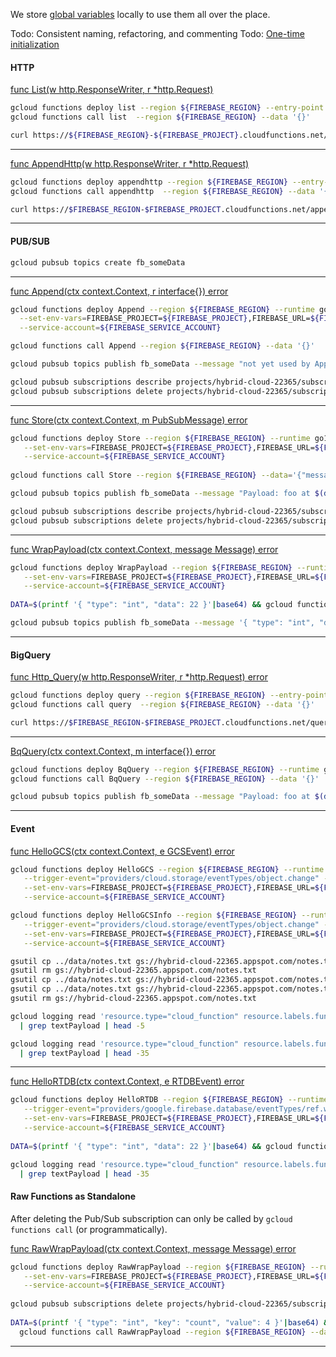 We store [global variables](../ENV.md) locally to use them all over the place.


Todo: Consistent naming, refactoring, and commenting
Todo: [One-time initialization](https://cloud.google.com/functions/docs/concepts/go-runtime#one-time_initialization)

#### HTTP


[func List(w http.ResponseWriter, r *http.Request)](./http_query.go)


```bash
gcloud functions deploy list --region ${FIREBASE_REGION} --entry-point List --runtime go111 --trigger-http
gcloud functions call list  --region ${FIREBASE_REGION} --data '{}'

curl https://${FIREBASE_REGION}-${FIREBASE_PROJECT}.cloudfunctions.net/list
```
---

[func AppendHttp(w http.ResponseWriter, r *http.Request)](./http_append.go)

```bash
gcloud functions deploy appendhttp --region ${FIREBASE_REGION} --entry-point AppendHttp --runtime go111 --trigger-http
gcloud functions call appendhttp  --region ${FIREBASE_REGION} --data '{}'

curl https://$FIREBASE_REGION-$FIREBASE_PROJECT.cloudfunctions.net/appendhttp
```
---

#### PUB/SUB

```bash
gcloud pubsub topics create fb_someData
```
---
[func Append(ctx context.Context, r interface{}) error](./pubsub_append.go)

```bash
gcloud functions deploy Append --region ${FIREBASE_REGION} --runtime go111 --trigger-topic=fb_someData \
  --set-env-vars=FIREBASE_PROJECT=${FIREBASE_PROJECT},FIREBASE_URL=${FIREBASE_URL} \
  --service-account=${FIREBASE_SERVICE_ACCOUNT}

gcloud functions call Append --region ${FIREBASE_REGION} --data '{}'

gcloud pubsub topics publish fb_someData --message "not yet used by Append"

gcloud pubsub subscriptions describe projects/hybrid-cloud-22365/subscriptions/gcf-Append-europe-west1-fb_someData
gcloud pubsub subscriptions delete projects/hybrid-cloud-22365/subscriptions/gcf-Append-europe-west1-fb_someData
```
---

[func Store(ctx context.Context, m PubSubMessage) error](./pubsub_store.go)

```bash
gcloud functions deploy Store --region ${FIREBASE_REGION} --runtime go111 --trigger-topic=fb_someData \
   --set-env-vars=FIREBASE_PROJECT=${FIREBASE_PROJECT},FIREBASE_URL=${FIREBASE_URL} \
   --service-account=${FIREBASE_SERVICE_ACCOUNT}
   
gcloud functions call Store --region ${FIREBASE_REGION} --data='{"message": "Hello World!"}'

gcloud pubsub topics publish fb_someData --message "Payload: foo at $(date)"

gcloud pubsub subscriptions describe projects/hybrid-cloud-22365/subscriptions/gcf-Store-europe-west1-fb_someData
gcloud pubsub subscriptions delete projects/hybrid-cloud-22365/subscriptions/gcf-Store-europe-west1-fb_someData 
```
---

[func WrapPayload(ctx context.Context, message Message) error](./pubsub_wrap_payload.go)

```bash
gcloud functions deploy WrapPayload --region ${FIREBASE_REGION} --runtime go111 --trigger-topic=fb_someData \
   --set-env-vars=FIREBASE_PROJECT=${FIREBASE_PROJECT},FIREBASE_URL=${FIREBASE_URL} \
   --service-account=${FIREBASE_SERVICE_ACCOUNT}
   
DATA=$(printf '{ "type": "int", "data": 22 }'|base64) && gcloud functions call WrapPayload --region ${FIREBASE_REGION} --data '{"data":"'$DATA'"}'

gcloud pubsub topics publish fb_someData --message '{ "type": "int", "data": 22 }'
```
---

#### BigQuery

[func Http_Query(w http.ResponseWriter, r *http.Request) error](./http_bq_query.go)

```bash
gcloud functions deploy query --region ${FIREBASE_REGION} --entry-point Http_Query --runtime go111 --trigger-http
gcloud functions call query  --region ${FIREBASE_REGION} --data '{}'

curl https://$FIREBASE_REGION-$FIREBASE_PROJECT.cloudfunctions.net/query
```
---

[BqQuery(ctx context.Context, m interface{}) error](./pubsub_bq_query.go)

```bash
gcloud functions deploy BqQuery --region ${FIREBASE_REGION} --runtime go111 --trigger-topic=fb_someData
gcloud functions call BqQuery --region ${FIREBASE_REGION} --data '{}'

gcloud pubsub topics publish fb_someData --message "Payload: foo at $(date)"
```
---

#### Event

[func HelloGCS(ctx context.Context, e GCSEvent) error](./event_storage.go)

```bash
gcloud functions deploy HelloGCS --region ${FIREBASE_REGION} --runtime go111 \
   --trigger-event="providers/cloud.storage/eventTypes/object.change" --trigger-resource="hybrid-cloud-22365.appspot.com" \
   --set-env-vars=FIREBASE_PROJECT=${FIREBASE_PROJECT},FIREBASE_URL=${FIREBASE_URL} \
   --service-account=${FIREBASE_SERVICE_ACCOUNT}

gcloud functions deploy HelloGCSInfo --region ${FIREBASE_REGION} --runtime go111 \
   --trigger-event="providers/cloud.storage/eventTypes/object.change" --trigger-resource="hybrid-cloud-22365.appspot.com" \
   --set-env-vars=FIREBASE_PROJECT=${FIREBASE_PROJECT},FIREBASE_URL=${FIREBASE_URL} \
   --service-account=${FIREBASE_SERVICE_ACCOUNT}

gsutil cp ../data/notes.txt gs://hybrid-cloud-22365.appspot.com/notes.txt
gsutil rm gs://hybrid-cloud-22365.appspot.com/notes.txt
gsutil cp ../data/notes.txt gs://hybrid-cloud-22365.appspot.com/notes.txt
gsutil cp ../data/notes.txt gs://hybrid-cloud-22365.appspot.com/notes.txt
gsutil rm gs://hybrid-cloud-22365.appspot.com/notes.txt

gcloud logging read 'resource.type="cloud_function" resource.labels.function_name="HelloGCS" resource.labels.region="europe-west1" severity=DEFAULT'  \
  | grep textPayload | head -5

gcloud logging read 'resource.type="cloud_function" resource.labels.function_name="HelloGCSInfo" resource.labels.region="europe-west1" severity=DEFAULT'  \
  | grep textPayload | head -35
```
---

[func HelloRTDB(ctx context.Context, e RTDBEvent) error](./event_database.go)

```bash
gcloud functions deploy HelloRTDB --region ${FIREBASE_REGION} --runtime go111 \
   --trigger-event="providers/google.firebase.database/eventTypes/ref.write" --trigger-resource="projects/_/instances/hybrid-cloud-22365/refs/someData/list" \
   --set-env-vars=FIREBASE_PROJECT=${FIREBASE_PROJECT},FIREBASE_URL=${FIREBASE_URL} \
   --service-account=${FIREBASE_SERVICE_ACCOUNT}
   
DATA=$(printf '{ "type": "int", "data": 22 }'|base64) && gcloud functions call WrapPayload --region ${FIREBASE_REGION} --data '{"data":"'$DATA'"}'

gcloud logging read 'resource.type="cloud_function" resource.labels.function_name="HelloRTDB" resource.labels.region="europe-west1" severity=DEFAULT'  \
  | grep textPayload | head -35   
```



#### Raw Functions as Standalone

After deleting the Pub/Sub subscription can only be called by `gcloud functions call` (or programmatically).

[func RawWrapPayload(ctx context.Context, message Message) error](./raw_wrap_payload.go)
```bash
gcloud functions deploy RawWrapPayload --region ${FIREBASE_REGION} --runtime go111 --trigger-topic=fb_someData \
   --set-env-vars=FIREBASE_PROJECT=${FIREBASE_PROJECT},FIREBASE_URL=${FIREBASE_URL} \
   --service-account=${FIREBASE_SERVICE_ACCOUNT}
   
gcloud pubsub subscriptions delete projects/hybrid-cloud-22365/subscriptions/gcf-RawWrapPayload-europe-west1-fb_someData
   
DATA=$(printf '{ "type": "int", "key": "count", "value": 4 }'|base64) && \
  gcloud functions call RawWrapPayload --region ${FIREBASE_REGION} --data '{"data":"'$DATA'"}'
```
---


